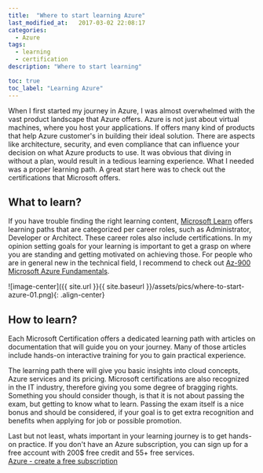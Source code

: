 ```yaml
---
title:  "Where to start learning Azure"
last_modified_at:   2017-03-02 22:08:17
categories: 
  - Azure
tags:
  - learning
  - certification
description: "Where to start learning"

toc: true
toc_label: "Learning Azure"
---
```


When I first started my journey in Azure, I was almost overwhelmed with the vast product landscape that Azure offers. Azure is not just about virtual machines, where you host your applications. If offers many kind of products that help Azure customer's in building their ideal solution. There are aspects like architecture, security, and even compliance that can influence your decision on what Azure products to use. 
It was obvious that diving in without a plan, would result in a tedious learning experience. What I needed was a proper learning path. A great start here was to check out the certifications that Microsoft offers.

## What to learn?  
If you have trouble finding the right learning content, [Microsoft Learn](https://learn.microsoft.com/en-us/training/career-paths/) offers learning paths that are categorized per career roles, such as Administrator, Developer or Architect. These career roles also include certifications. In my opinion setting goals for your learning is important to get a grasp on where you are standing and getting motivated on achieving those. For people who are in general new in the technical field, I recommend to check out [Az-900 Microsoft Azure Fundamentals](https://learn.microsoft.com/de-de/certifications/azure-fundamentals/?WT.mc_id=modinfra-10582-thmaure). 

![image-center]({{ site.url }}{{ site.baseurl }}/assets/pics/where-to-start-azure-01.png){: .align-center}
<!-- linking into "why you should get certified -->

## How to learn?    
Each Microsoft Certification offers a dedicated learning path with articles on documentation that will guide you on your journey. Many of those articles include hands-on interactive training for you to gain practical experience.

The learning path there will give you basic insights into cloud concepts, Azure services and its pricing. Microsoft certifications are also recognized in the IT industry, therefore giving you some degree of bragging rights. Something you should consider though, is that it is not about passing the exam, but getting to know what to learn. Passing the exam itself is a nice bonus and should be considered, if your goal is to get extra recognition and benefits when applying for job or possible promotion. 


Last but not least, whats important in your learning journey is to get hands-on practice. If you don't have an Azure subscription, you can sign up for a free account with 200$ free credit and 55+ free services.  
[Azure - create a free subscription](https://azure.microsoft.com/en-in/free/)

